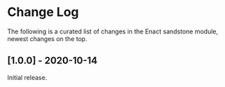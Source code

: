 # Change Log

The following is a curated list of changes in the Enact sandstone module, newest changes on the top.

## [1.0.0] - 2020-10-14

Initial release.
